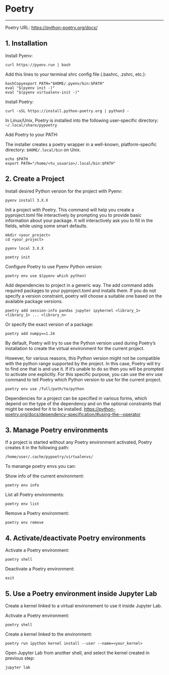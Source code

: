 # Poetry
___
Poetry URL: https://python-poetry.org/docs/

## 1. Installation

Install Pyenv:
```
curl https://pyenv.run | bash
```

Add this lines to your terminal shrc config file (.bashrc, .zshrc, etc.):
```
bashCopyexport PATH="$HOME/.pyenv/bin:$PATH"
eval "$(pyenv init -)"
eval "$(pyenv virtualenv-init -)"
```

Install Poetry:
```
curl -sSL https://install.python-poetry.org | python3 -
```

In Linux/Unix, Poetry is installed into the following user-specific directory: `~/.local/share/pypoetry`

Add Poetry to your PATH:

The installer creates a poetry wrapper in a well-known, platform-specific directory: `$HOME/.local/bin` on Unix.

```
echo $PATH
export PATH="/home/<tu_usuario>/.local/bin:$PATH"
```

## 2. Create a Project

Install desired Python version for the project with Pyenv:
```
pyenv install 3.X.X
```

Init a project with Poetry. This command will help you create a pyproject.toml file interactively by prompting you to provide basic information about your package. It will interactively ask you to fill in the fields, while using some smart defaults.
```
mkdir <your_project>
cd <your_project>
```
```
pyenv local 3.X.X
```
```
poetry init
```

Configure Poetry to use Pyenv Python version:
```
poetry env use $(pyenv which python)
```

Add dependencies to project in a generic way. The add command adds required packages to your pyproject.toml and installs them. If you do not specify a version constraint, poetry will choose a suitable one based on the available package versions.
```
poetry add session-info pandas jupyter ipykernel <library_1> <library_1> ... <library_n>
```

Or specify the exact version of a package:
```
poetry add numpy==1.24
```

By default, Poetry will try to use the Python version used during Poetry’s installation to create the virtual environment for the current project.

However, for various reasons, this Python version might not be compatible with the python range supported by the project. In this case, Poetry will try to find one that is and use it. If it’s unable to do so then you will be prompted to activate one explicitly. For this specific purpose, you can use the env use command to tell Poetry which Python version to use for the current project.

```
poetry env use /full/path/to/python
```

Dependencies for a project can be specified in various forms, which depend on the type of the dependency and on the optional constraints that might be needed for it to be installed.
https://python-poetry.org/docs/dependency-specification/#using-the--operator


## 3. Manage Poetry environments

If a project is started without any Poetry environment activated, Poetry creates it in the following path: 
```
/home/user/.cache/pypoetry/virtualenvs/
```

To manange poetry envs you can:

Show info of the current environment:
```
poetry env info
```

List all Poetry environments:
```
poetry env list
```

Remove a Poetry environment:
```
poetry env remove
```

## 4. Activate/deactivate Poetry environments

Activate a Poetry environment:
```
poetry shell
```

Deactivate a Poetry environment:
```
exit
```

## 5. Use a Poetry environment inside Jupyter Lab

Create a kernel linked to a virtual environement to use it inside Jupyter Lab.

Activate a Poetry environment:
```
poetry shell
```

Create a kernel linked to the environment:
```
poetry run ipython kernel install --user --name=<your_kernel>
```

Open Jupyter Lab from another shell, and select the kernel created in previous step:
```
jupyter lab
```
